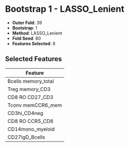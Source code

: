 # Bootstrap 1 - LASSO_Lenient

- **Outer Fold**: 39
- **Bootstrap**: 1
- **Method**: LASSO_Lenient
- **Fold Seed**: 80
- **Features Selected**: 8

## Selected Features

| Feature |
|---------|
| Bcells memory_total |
| Treg memory_CD3 |
| CD8 RO CD27_CD3 |
| Tconv memCCR6_mem |
| CD3hi_CD4neg |
| CD8 RO CCR5_CD8 |
| CD14mono_myeloid |
| CD27IgD_Bcells |
